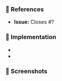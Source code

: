 ### :pushpin: References

* **Issue:** Closes #?

### :memo: Implementation

-
- 

### :art: Screenshots
